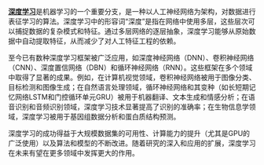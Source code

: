 [**深度学习**](https://zh.wikipedia.org/wiki/%E6%B7%B1%E5%BA%A6%E5%AD%A6%E4%B9%A0)是机器学习的一个重要分支，是一种以人工神经网络为架构，对数据进行表征学习的算法。深度学习中的形容词“深度”是指在网络中使用多层，这些层次可以捕捉数据的复杂模式和特征。通过多层网络的逐层抽象，深度学习能够从原始数据中自动提取特征，从而减少了对人工特征工程的依赖。

至今已有数种深度学习框架被广泛应用，如深度神经网络（DNN）、卷积神经网络（CNN）、深度置信网络（DBN）和循环神经网络（RNN）。这些框架在多个领域中取得了显著的成果。例如，在计算机视觉领域，卷积神经网络被用于图像分类、目标检测和图像生成；在自然语言处理领域，循环神经网络和其变种（如长短期记忆网络LSTM和门控循环单元GRU）被用于机器翻译、文本生成和情感分析；在语音识别和音频识别领域，深度学习技术显著提高了识别的准确率；在生物信息学领域，深度学习被用于基因组数据分析和蛋白质结构预测。

深度学习的成功得益于大规模数据集的可用性、计算能力的提升（尤其是GPU的广泛使用）以及算法和模型的不断改进。随着研究的深入和应用的扩展，深度学习在未来有望在更多领域中发挥更大的作用。